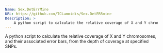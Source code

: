 ```yaml
---
Name: Sex.DetErrMine
URL: https://github.com/TCLamnidis/Sex.DetERRmine
Description: >
    A python script to calculate the relative coverage of X and Y chromosomes, and their associated error bars, from the depth of coverage at specified SNPs.
---
```


A python script to calculate the relative coverage of X and Y chromosomes, and their associated error bars, from the depth of coverage at specified SNPs.

